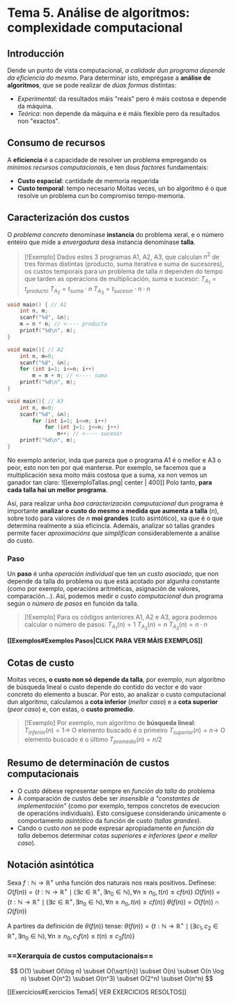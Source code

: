 # Tema 5. Análise de algoritmos: complexidade computacional
## Introducción
Dende un punto de vista computacional, _a calidade dun programa depende da eficiencia do mesmo_. Para determinar isto, emprégase a **análise de algoritmos**, que se pode realizar de _dúas formas_ distintas:
+ _Experimental_: da resultados máis "reais" pero é máis costosa e depende da máquina.
+ _Teórica_: non depende da máquina e é máis flexible pero da resultados non "exactos".

## Consumo de recursos
A **eficiencia** é a capacidade de resolver un problema empregando os _mínimos recursos computacionais_, e ten dous _factores_ fundamentais:
+ **Custo espacial**: cantidade de memoria requerida
+ **Custo temporal**: tempo necesario
Moitas veces, un bo algoritmo é o que resolve un problema cun bo compromiso tempo-memoria.
## Caracterización dos custos
O _problema concreto_ denomínase **instancia** do problema xeral, e o número enteiro que mide a _envergadura_ desa instancia denomínase **talla**.

> [!Exemplo]
> Dados estes 3 programas A1, A2, A3, que calculan $n^2$ de tres formas distintas (producto, suma iterativa e suma de sucesores), os custos temporais para un problema de talla $n$ dependen do tempo que tarden as operacions de multiplicación, suma e sucesor:
> $T_{A_{1}}=t_{producto}$
> $T_{A_{2}}=t_{suma} \cdot n$
> $T_{A_{3}}=t_{sucesor} \cdot n \cdot n$
```c
void main() { // A1
	int n, m;
	scanf("%d", &n);
	m = n * n; // <---- producto
	printf("%d\n", m);
}

void main(){ // A2
	int n, m=0;
	scanf("%d", &n);
	for (int i=1; i<=n; i++)
		m = m + n; // <---- suma
	printf("%d\n", m);
}

void main(){ // A3
	int n, m=0;
	scanf("%d", &n);
		for (int i=1; i<=n; i++)
			for (int j=1; j<=n; j++)
				m++; // <---- sucesor
	printf("%d\n", m);
}
```

No exemplo anterior, inda que pareza que o programa A1 é o mellor e A3 o peor, esto non ten por qué manterse. Por exemplo, se facemos que a multiplicación sexa moito máis costosa que a suma, xa non vemos un ganador tan claro:
![[exemploTallas.png| center | 400]]
Polo tanto, **para cada talla hai un mellor programa**.

Así, para realizar unha _boa caracterización computacional_ dun programa é importante **analizar o custo do mesmo a medida que aumenta a talla** ($n$), sobre todo para valores de $n$ **moi grandes** (cuto asintótico), xa que é o que determina realmente a súa eficincia. Ademáis, analizar só tallas grandes permite facer _aproximacións_ que _simplifican_ considerablemente a análise do custo.

### Paso
Un **paso** é unha _operación individual_ que ten un _custo asociado_, que non depende da talla do problema ou que está acotado por algunha constante (como por exemplo, operacións aritméticas, asignación de valores, comparación...). Así, podemos medir o _custo computacional_ dun programa según o _número de pasos_ en función da talla. 

> [!Exemplo] 
> Para os códigos anteriores A1, A2 e A3, agora podemos calcular o número de pasos:
> $T_{A_{1}}(n)=1$
> $T_{A_{2}}(n)=n$
> $T_{A_{3}}(n)=n \cdot n$

**[[Exemplos#Exemplos Pasos|CLICK PARA VER MÁIS EXEMPLOS]]**

## Cotas de custo
Moitas veces, **o custo non só depende da talla**, por exemplo, nun algoritmo de búsqueda lineal o custo depende do contido do vector e do vaor concreto do elemento a buscar.
Por esto, ao analizar o custo computacional dun algoritmo, calculamos a **cota inferior** (_mellor caso_) e a **cota superior** (_peor caso_) e, con estas, o **custo promedio**.

> [!Exemplo]
> Por exemplo, nun algoritmo de **búsqueda lineal**:
> $T_{inferior}(n)=1\to$ O elemento buscado é o primeiro
> $T_{superior}(n)=n\to$ O elemento buscado é o último
> $T_{promedio}(n)={n}/{2}$

## Resumo de determinación de custos computacionais
+ O custo débese representar sempre en _función da talla_ do problema
+ A comparación de custos debe ser _insensible a "constantes de implementación"_ (como por exemplo, tempos concretos de execucion de operacións individuais). Esto consíguese considerando únicamente o comportamento _asintótico_ da función de custo (_tallas grandes_).
+ Cando o custo _non_ se pode expresar apropiadamente _en función da talla_ debemos determinar _cotas superiores e inferiores_ (_peor e mellor caso_).

## Notación asintótica
Sexa $f : \mathbb{N} \to \mathbb{R}^+$ unha función dos naturais nos reais positivos. Defínese:
$O(f(n)) = \{t : \mathbb{N} \to \mathbb{R}^+ \mid (\exists c \in \mathbb{R}^+, \exists n_0 \in \mathbb{N}), \forall n \geq n_0, t(n) \leq c f(n)\}$
$\Omega(f(n)) = \{t : \mathbb{N} \to \mathbb{R}^+ \mid (\exists c \in \mathbb{R}^+, \exists n_0 \in \mathbb{N}), \forall n \geq n_0, t(n) \geq c f(n)\}$
$\theta(f(n)) = O(f(n)) \cap \Omega(f(n))$

A partires da definición de $\theta(f(n))$ tense:
$\theta(f(n)) = \{t : \mathbb{N} \to \mathbb{R}^+ \mid (\exists c_1, c_2 \in \mathbb{R}^+, \exists n_0 \in \mathbb{N}), \forall n \geq n_0, c_1 f(n) \leq t(n) \leq c_2 f(n)\}$

### ==Xerarquía de custos computacionais==
$$
O(1) \subset O(\log n) \subset O(\sqrt{n}) \subset O(n) \subset O(n \log n) \subset O(n^2) \subset O(n^3) \subset O(2^n) \subset O(n^n)
$$

[[Exercicios#Exercicios Tema5| VER EXERCICIOS RESOLTOS]]




